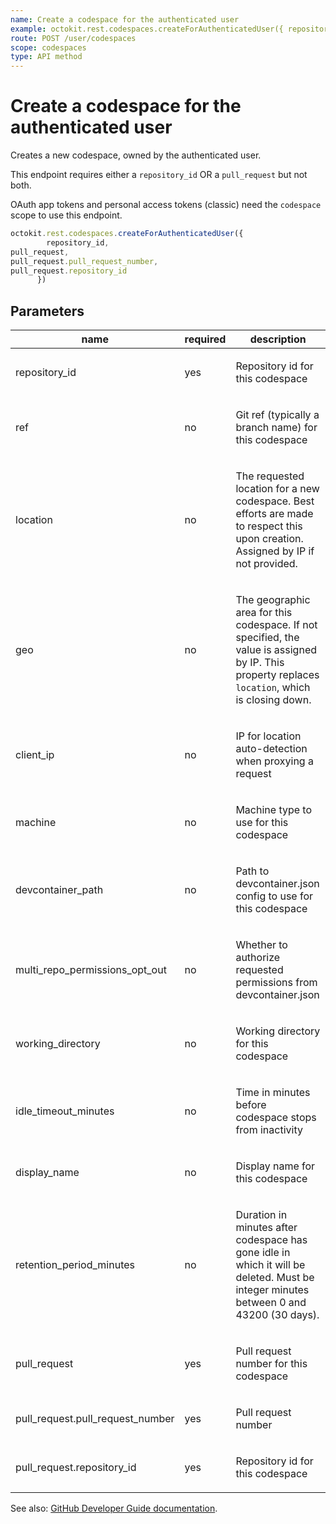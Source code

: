```yaml
---
name: Create a codespace for the authenticated user
example: octokit.rest.codespaces.createForAuthenticatedUser({ repository_id, pull_request, pull_request.pull_request_number, pull_request.repository_id })
route: POST /user/codespaces
scope: codespaces
type: API method
---
```


# Create a codespace for the authenticated user

Creates a new codespace, owned by the authenticated user.

This endpoint requires either a `repository_id` OR a `pull_request` but not both.

OAuth app tokens and personal access tokens (classic) need the `codespace` scope to use this endpoint.

```js
octokit.rest.codespaces.createForAuthenticatedUser({
        repository_id,
pull_request,
pull_request.pull_request_number,
pull_request.repository_id
      })
```

## Parameters

<table>
  <thead>
    <tr>
      <th>name</th>
      <th>required</th>
      <th>description</th>
    </tr>
  </thead>
  <tbody>
    <tr><td>repository_id</td><td>yes</td><td>

Repository id for this codespace

</td></tr>
<tr><td>ref</td><td>no</td><td>

Git ref (typically a branch name) for this codespace

</td></tr>
<tr><td>location</td><td>no</td><td>

The requested location for a new codespace. Best efforts are made to respect this upon creation. Assigned by IP if not provided.

</td></tr>
<tr><td>geo</td><td>no</td><td>

The geographic area for this codespace. If not specified, the value is assigned by IP. This property replaces `location`, which is closing down.

</td></tr>
<tr><td>client_ip</td><td>no</td><td>

IP for location auto-detection when proxying a request

</td></tr>
<tr><td>machine</td><td>no</td><td>

Machine type to use for this codespace

</td></tr>
<tr><td>devcontainer_path</td><td>no</td><td>

Path to devcontainer.json config to use for this codespace

</td></tr>
<tr><td>multi_repo_permissions_opt_out</td><td>no</td><td>

Whether to authorize requested permissions from devcontainer.json

</td></tr>
<tr><td>working_directory</td><td>no</td><td>

Working directory for this codespace

</td></tr>
<tr><td>idle_timeout_minutes</td><td>no</td><td>

Time in minutes before codespace stops from inactivity

</td></tr>
<tr><td>display_name</td><td>no</td><td>

Display name for this codespace

</td></tr>
<tr><td>retention_period_minutes</td><td>no</td><td>

Duration in minutes after codespace has gone idle in which it will be deleted. Must be integer minutes between 0 and 43200 (30 days).

</td></tr>
<tr><td>pull_request</td><td>yes</td><td>

Pull request number for this codespace

</td></tr>
<tr><td>pull_request.pull_request_number</td><td>yes</td><td>

Pull request number

</td></tr>
<tr><td>pull_request.repository_id</td><td>yes</td><td>

Repository id for this codespace

</td></tr>
  </tbody>
</table>

See also: [GitHub Developer Guide documentation](https://docs.github.com/rest/codespaces/codespaces#create-a-codespace-for-the-authenticated-user).
